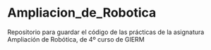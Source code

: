 # Ampliacion_de_Robotica
Repositorio para guardar el código de las prácticas de la asignatura Ampliación de Robótica, de 4º curso de GIERM
